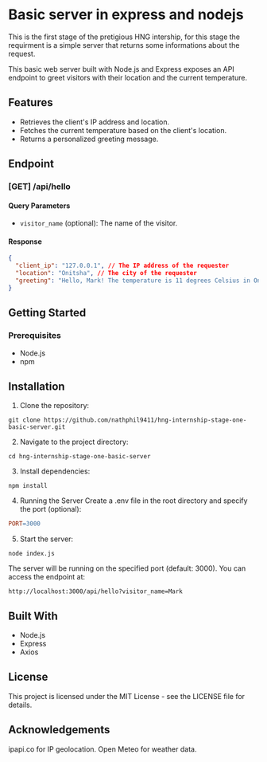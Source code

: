 # Basic server in express and nodejs

This is the first stage of the pretigious HNG intership, for this stage the requirment is a simple server that returns some informations about the request.

This basic web server built with Node.js and Express exposes an API endpoint to greet visitors with their location and the current temperature.

## Features

- Retrieves the client's IP address and location.
- Fetches the current temperature based on the client's location.
- Returns a personalized greeting message.

## Endpoint

### [GET] /api/hello

#### Query Parameters

- `visitor_name` (optional): The name of the visitor.

#### Response

```json
{
  "client_ip": "127.0.0.1", // The IP address of the requester
  "location": "Onitsha", // The city of the requester
  "greeting": "Hello, Mark! The temperature is 11 degrees Celsius in Onitsha." // assume vistor_name is Mark
}
```

## Getting Started

### Prerequisites

- Node.js
- npm

## Installation

1. Clone the repository:

```shell
git clone https://github.com/nathphil9411/hng-internship-stage-one-basic-server.git
```

2. Navigate to the project directory:

```shell
cd hng-internship-stage-one-basic-server
```

3. Install dependencies:

```shell
npm install
```

4. Running the Server
   Create a .env file in the root directory and specify the port (optional):

```makefile
PORT=3000
```

5. Start the server:

```shell
node index.js
```

The server will be running on the specified port (default: 3000). You can access the endpoint at:

```shell
http://localhost:3000/api/hello?visitor_name=Mark
```

## Built With

- Node.js
- Express
- Axios

## License

This project is licensed under the MIT License - see the LICENSE file for details.

## Acknowledgements

ipapi.co for IP geolocation.
Open Meteo for weather data.
